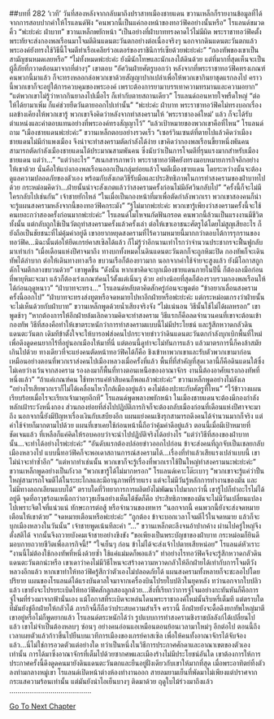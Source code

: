 ##บทที่ 282 ‘เวที’
วันที่สองหลังจากกลับมาถึงปราสาทเมืองชายแดน ขวานเหล็กก็รายงานข้อมูลที่ได้จากการสอบปากคำให้โรแลนด์ฟัง
“คนพวกนี้เป็นแค่กองหน้าของทอว์ฟิคอย่างนั้นหรือ” โรแลนด์ขมวดคิ้ว
“พ่ะย่ะค่ะ ฝ่าบาท” ขวานเหล็กพยักหน้า “เป็นอย่างที่ฝ่าบาททรงคาดไว้ไม่มีผิด พระราชาทอว์ฟิคตั้งพระทัยจะส่งกองพลเรือนมาโจมตีดินแดนตะวันตกอย่างต่อเนื่องจริงๆ นอกจากดินแดนตะวันตกแล้ว พระองค์ยังทรงใช้วิธีนี้โจมตีท่าเรือเคลียร์วอเตอร์ของราชินีการ์เซียด้วยพ่ะย่ะค่ะ”
“กองทัพของเขาเป็นสามัญชนหมดเลยหรือ”
“ไม่ทั้งหมดพ่ะย่ะค่ะ ยังมีนักโทษและนักเลงใต้ดินด้วย แต่ที่มากที่สุดเห็นจะเป็นผู้ลี้ภัยที่กวาดต้อนมาจากที่ต่างๆ” เขาตอบ “อัศวินฝ่ายศัตรูบอกว่า หลังจากที่พระราชาทอว์ฟิคทรงเกณฑ์คนพวกนี้มาแล้ว ก็จะทรงหลอกล่อพวกเขาด้วยสัญญาปากเปล่าเพื่อให้พวกเขากินยาชุดแรกลงไป คราวนี้พวกเขาก็จะอยู่ใต้การควบคุมของพระองค์ เพราะต้องการยามาบรรเทาความทรมานและความอยาก”
“แต่พวกเขาไม่รู้ว่าหากกินยาลงไปเมื่อไร ก็เท่ากับตายสถานเดียว” โรแลนด์ถอนหายใจพรืดใหญ่ “ต่อให้ได้ยามาเพิ่ม ก็แค่ช่วยยืดวันตายออกไปเท่านั้น”
“พ่ะย่ะค่ะ ฝ่าบาท พระราชาทอว์ฟิคไม่ทรงบอกเรื่องผลข้างเคียงให้พวกเขารู้ พวกเขาจึงคิดว่าหลังจากทำสงครามให้ ‘พระราชาองค์ใหม่’ แล้ว ก็จะได้รับตำแหน่งและค่าตอบแทนอย่างที่พระองค์ทรงสัญญาไว้”
“แล้วเป้าหมายของพวกเขาคือที่ไหน” โรแลนด์ถาม
“เมืองชายแดนพ่ะย่ะค่ะ” ขวานเหล็กตอบอย่างรวดเร็ว “เซอร์วินเซนต์ที่ตายไปแล้วคิดว่าเมืองชายแดนไม่มีกำแพงเมือง จึงน่าจะทำสงครามตัดกำลังได้ง่าย เขาคิดว่ากองพลเรือนขี้ยาหนึ่งพันคนสามารถตัดกำลังเมืองชายแดนได้ประมาณสามพันคน ซึ่งนับว่าเป็นการโจมตีที่รุนแรงมากสำหรับเมืองชายแดน แต่ว่า...”
“แต่ว่าอะไร”
“สเนกสารภาพว่า พระราชาทอว์ฟิคยังทรงมอบหมายภารกิจอีกอย่างให้เขาด้วย นั่นคือให้แบ่งกองพลเรือนออกเป็นกลุ่มย่อยแล้วโจมตีเมืองชายแดน โดยระหว่างนั้นจะต้องดูแลความปลอดภัยของตัวเอง พร้อมกับสังเกตวิธีรับมือและประสิทธิภาพในการทำสงครามของฝ่าบาทไปด้วย กระหม่อมคิดว่า...ฝ่ายนั้นน่าจะสังเกตแล้วว่าสงครามครั้งก่อนไม่มีอัศวินกลับไป”
“ครั้งนี้ก็จะไม่มีใครกลับไปเช่นกัน” เจ้าชายยักไหล่ “ในเมื่อเป็นกองหน้าที่มาเพื่อตัดกำลังพวกเรา พวกเขาสองคนก็น่าจะรู้แผนสงครามหลังจากนี้ของทอว์ฟิคกระมัง”
“รู้ไม่มากพ่ะย่ะค่ะ พวกเขารู้เพียงว่าสงครามครั้งนี้จะใช้คนเยอะกว่าสองครั้งก่อนมากพ่ะย่ะค่ะ”
โรแลนด์โมโหจนกัดฟันกรอด คนพวกนี้ล้วนเป็นแรงงานมีชีวิตทั้งนั้น แต่กลับถูกใช้เป็นวัตถุทำสงครามครั้งแล้วครั้งเล่า ต่อให้เขาเอาชนะศัตรูได้โดยไม่สูญเสียอะไร ก็ยังถือเป็นชัยชนะที่ไม่คุ้มค่าอยู่ดี เขาอยากหยุดสงครามที่ไร้ความหมายนี้มากกว่าตอบโต้การรุกรานของทอว์ฟิค...มิฉะนั้นต่อให้ยึดเกรย์คาสเซิลได้แล้ว ก็ไม่รู้ว่าอีกนานเท่าไรกว่าจำนวนประชากรจะฟื้นฟูกลับมาเท่าเก่า
“เมื่อเดือนแห่งปีศาจมาถึง ทางบกทั้งหมดในดินแดนตะวันตกก็จะถูกหิมะปิด กองทัพก็จะเดินทัพได้ลำบาก ต่อให้เดินทางทางเรือ ขบวนเรือก็ต้องยาวมาก นอกจากค่าใช้จ่ายจะสูงแล้ว ยังมีโอกาสถูกดักโจมตีกลางขบวนด้วย” เขาพูดขึ้น “ดังนั้น หากเขาคิดจะบุกเมืองชายแดนภายในปีนี้ ก็ต้องลงมือก่อนที่พายุหิมะจะมา แล้วก็ต้องเร่งเกณฑ์คนไว้ตั้งแต่เนิ่นๆ ด้วย อย่างน้อยที่สุดก็ต้องรวบรวมกองพลเรือนให้ได้ก่อนฤดูหนาว”
“ฝ่าบาทจะทรง...”
โรแลนด์หลับตาคิดสักครู่ก่อนจะพูดต่อ “ข้าอยากเลื่อนสงครามครั้งนี้ออกไป”
“ฝ่าบาทจะทรงส่งทูตหรือจดหมายไปหาอีกฝ่ายหรือพ่ะย่ะค่ะ แต่กระหม่อมเกรงว่าฝ่ายนั้นจะไม่เห็นด้วยกับฝ่าบาท” ขวานเหล็กพูดด้วยน้ำเสียงจริงจัง
“ไม่แน่นอน วิธีนั้นใช้ไม่ได้ผลหรอก” เขาพูดช้าๆ “หากต้องการให้อีกฝ่ายล้มเลิกความคิดจะทำสงคราม วิธีแรกก็คือลดจำนวนคนที่เขาจะต้อนเข้ากองทัพ วิธีที่สองคือทำให้เขาตระหนักว่าการทำสงครามแบบนี้ไม่มีประโยชน์ และรู้สึกหวาดกลัวดินแดนตะวันตก เดิมทีข้าตั้งใจจะให้บารอฟส่งคนไปกระจายข่าวว่าดินแดนตะวันตกกำลังบุกเบิกพื้นที่ใหม่ เพื่อดึงดูดคนยากไร้ที่อยู่นอกเมืองให้มาที่นี่ แต่ตอนนี้ดูท่าจะไม่ทันการแล้ว แล้วมาตรการนี้ก็คงล้าสมัยเกินไปด้วย ทางเดียวที่จะแย่งคนตัดหน้าทอว์ฟิคได้ก็คือ ชิงเข้าหาพวกเขาและรับตัวพวกเขามาก่อน เหมือนอย่างตอนที่พวกเราส่งคนไปเมืองหลวงเมื่อครั้งที่แล้ว พื้นที่ที่สำคัญที่สุดเวลานี้ก็คือดินแดนใต้ซึ่งไม่เคยว่างเว้นจากสงคราม รองลงมาก็พื้นที่ทางตอนเหนือของอาณาจักร งานนี้ต้องอาศัยแรงกองทัพที่หนึ่งแล้ว”
“ถ้าแค่เกณฑ์คน ใช้ทหารแค่ห้าสิบคนก็พอแล้วพ่ะย่ะค่ะ” ขวานเหล็กพูดอย่างไม่ลังเล “อย่างไรเสียพวกเราก็ไม่ได้เคลื่อนไหวใกล้เมืองอยู่แล้ว คงไม่ต้องปะทะกับศัตรูที่ไหน”
“ไว้ข้าวางแผนเรียบร้อยเมื่อไรจะเรียกเจ้ามาคุยอีกที” โรแลนด์พูดพลางพยักหน้า
ในเมืองชายแดนจะต้องมีกองกำลังหลักเฝ้าระวังหนึ่งกอง ส่วนกองย่อยที่ส่งไปปฏิบัติภารกิจก็จะต้องกลับเมืองก่อนที่เดือนแห่งปีศาจจะมาถึง นอกจากนี้ยังมีปัญหาเรื่องเงินกับเสบียงอีก แผนแย่งคนเชิงรุกสามารถดึงคนได้จำนวนมากก็จริง แต่ค่าใช้จ่ายก็มากตามไปด้วย แผนที่เขาเคยใช้ก่อนหน้านี้ถือว่าคุ้มค่าดีอยู่แล้ว ตอนนี้เมื่อมีเป้าหมายที่ชัดเจนแล้ว ที่เหลือก็แค่คิดให้รอบคอบว่าจะนำไปปฏิบัติจริงได้อย่างไร
“แต่ว่าวิธีที่สองของฝ่าบาทนั้น...จะทำได้อย่างไรพ่ะย่ะค่ะ”
“อันดับแรกต้องปล่อยข่าวออกไปก่อน ข้าจะส่งคนที่ถูกจับเป็นเชลยกลับเมืองหลวงไป แบบนี้ทอว์ฟิคก็จะพอเดาสถานการณ์สงครามได้...เรื่องที่ทำแล้วเสียแรงเปล่าแบบนี้ เขาไม่น่าจะทำซ้ำอีก”
“แต่หากทำเช่นนั้น พวกเขาก็จะรู้เรื่องที่พวกเราใช้ปืนใหญ่ทำสงครามนะพ่ะย่ะค่ะ” ขวานเหล็กพูดอย่างเป็นกังวล
“พวกเขารู้ได้ไม่มากหรอก” โรแลนด์เคาะโต๊ะเบาๆ “พวกเขาจะรู้แค่ว่าปืนใหญ่สามารถโจมตีได้ในระยะไกลและมีอานุภาพที่ร้ายแรง แต่จะไม่มีวันรู้หลักการทำงานของมัน และไม่มีทางลอกเลียนแบบได้” ตราบใดที่วิทยาการการผลิตยังไม่พัฒนาไปมากกว่านี้ เขารู้ไปก็ทำอะไรไม่ได้อยู่ดี จุดที่อาวุธร้อนเหนือกว่าอาวุธเย็นอย่างเห็นได้ชัดก็คือ ประสิทธิภาพของมันจะไม่มีวันเปลี่ยนแปลงไปเพราะจิตใจที่แน่วแน่ ทักษะการต่อสู้ หรือจำนวนของทหาร “นอกจากนี้ คนพวกนี้ยังจะส่งจดหมายเตือนให้เขาด้วย”
“จดหมายเตือนหรือพ่ะย่ะค่ะ”
“ถูกต้อง ข้าจะบอกเวลาโจมตีไว้ในจดหมาย แล้วก็จะบุกเมืองหลวงในวันนั้น” เจ้าชายพูดเน้นทีละคำ
“...” ขวานเหล็กตะลึงจนอ้าปากค้าง ผ่านไปครู่ใหญ่จึงตั้งสติได้ จากนั้นจึงถวายบังคมเจ้าชายอย่างขึงขัง “ขอเพียงเป็นพระบัญชาของฝ่าบาท กระหม่อมก็ยินดีมอบกายถวายชีวิตเพื่อภารกิจนี้!”
“ใจเย็นๆ ก่อน ข้าไม่ได้จะส่งเจ้าไปตายเสียหน่อย” โรแลนด์หัวเราะ “งานนี้ไม่ต้องใช้กองทัพที่หนึ่งด้วยซ้ำ ใช้แค่แม่มดก็พอแล้ว”
ทำอย่างไรทอว์ฟิคจึงจะรู้สึกหวาดกลัวดินแดนตะวันตกน่ะหรือ เขาเดาว่าคงไม่มีวิธีไหนจะสร้างความหวาดกลัวให้อีกฝ่ายได้เท่ากับการโจมตีวังหลวงอีกแล้ว หากเขาทำให้ทอว์ฟิครู้สึกว่าตัวเองไม่ปลอดภัยได้ แผนสงครามทั้งหลายก็จะชะลอไปโดยปริยาย
แผนของโรแลนด์ได้แรงบันดาลใจมาจากเครื่องบินโปรยใบปลิวในยุคหลัง ทว่านอกจากใบปลิวแล้ว เขายังจะโปรยระเบิดให้ทอว์ฟิคสักลูกสองลูกด้วย...สิ่งที่เรียกว่าการจู่โจมอย่างกะทันหันก็คือการจู่โจมที่ร่วงมาจากฟ้านั่นเอง แม้โอกาสที่ระเบิดจะหล่นโดนพระราชาองค์ใหม่นั้นริบหรี่เต็มที แต่ตราบใดที่มันยังขู่อีกฝ่ายให้กลัวได้ ภารกิจนี้ก็ถือว่าประสบความสำเร็จ
คราวนี้ อีกฝ่ายยังจะดื้อดึงยกทัพใหญ่มาตีเขาอยู่หรือไม่ก็พูดยากแล้ว
โรแลนด์ตระหนักได้ว่า รูปแบบการทำสงครามชิงราชบัลลังก์ได้เปลี่ยนไปแล้ว เขาไม่จำเป็นต้องหลบๆ ซ่อนๆ อย่างคนอ่อนแอเหมือนตอนย้อนเวลามาใหม่ๆ อีกต่อไป ตอนนี้ถึงเวลาเผยตัวแล้วก้าวขึ้นไปยืนบนเวทีการเมืองของเกรย์คาสเซิล เพื่อให้คนทั้งอาณาจักรได้จับจ้องแล้ว...นี่ไม่ใช่การอวดตัวแต่อย่างใด ทว่าเป็นหนึ่งในวิธีการประกาศศักดาและอาณาเขตของตัวเองเท่านั้น
การได้มาซึ่งอาณาจักรที่เต็มไปด้วยซากศพและเมืองร้างไม่มีประโยชน์อันใด เขาต้องการให้การประกาศครั้งนี้ดึงดูดคนมายังดินแดนตะวันตกและยืนอยู่ฝั่งเดียวกับเขาให้มากที่สุด
เมื่อพระอาทิตย์ทิ้งตัวลงท่ามกลางหมู่เขา โรแลนด์เปิดหน้าต่างห้องทำงานออก สายลมยามเย็นที่พัดมาไม่เพียงแต่ปราศจากกระแสความร้อนเท่านั้น แต่มันยังนำไอเย็นบางๆ ติดมาด้วย
ฤดูใบไม้ร่วงมาถึงแล้ว
........................................


[Go To Next Chapter]( ./195.md)